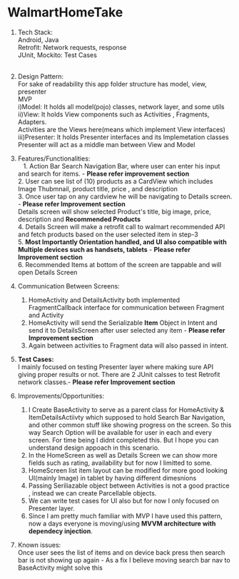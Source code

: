 # WalmartHomeTake
1. Tech Stack:
    <br/>
    Android, Java<br/>
    Retrofit: Network requests, response <br/>
    JUnit, Mockito: Test Cases<br/>
    <br/>
2. Design Pattern:<br/>
   For sake of readability this app folder structure has model, view, presenter
   <br/>
   MVP<br/> 
   i)Model: It holds all model(pojo) classes, network layer, and some utils<br/>
   ii)View: It holds View components such as Activities , Fragments, Adapters.<br/>
          Activities are the Views here(means which implement View interfaces)<br/>
   iii)Presenter: It holds Presenter interfaces and its Implemetation classes
        Presenter will act as a middle man between View and Model<br/>

3. Features/Functionalities:<br/>
    1. Action Bar Search Navigation Bar, where user can enter his input and search for items. - <b>Please refer improvement section</b><br/>
    2. User can see list of (10) products as a CardView which includes Image Thubmnail, product title, price , and description<br/>
    3. Once user tap on any cardview he will be navigating to Details screen. <br/> - <b>Please refer Improvement section</b><br/>
        Details screen will show selected Product's title, big image, price, description and <b>Recommended Products</b> <br/>
    4. Details Screen will make a retrofit call to walmart recommended API and fetch products based on the user selected item in step-3<br/>
    5. <b>Most Importantly Orientation handled, and UI also compatible with Multiple devices such as handsets, tablets</b> - <b>Please refer Improvement section</b> <br/>
    6. Recommended Items at bottom of the screen are tappable and will open Details Screen
    
4. Communication Between Screens:<br/>
    1. HomeActivity and DetailsActivity both implemented FragmentCallback interface for communication between Fragment and Activity<br/>
    2. HomeActivity will send the Serializable <b>Item</b> Object in Intent and send it to DetailsScreen after user selected any item - <b>Please refer Improvement section</b><br/>
    3. Again between activities to Fragment data  will also passed in intent.<br/>
    
5. <b>Test Cases:</b><br/>
   I mainly focused on testing Presenter layer where  making sure API giving proper results or not.
   There are 2 JUnit calsses to test Retrofit network classes.- <b>Please refer Improvement section</b> <br/>
   
6. Improvements/Opportunities:<br/>
    1. I Create BaseActivity to serve as a parent class for HomeActivity & ItemDetailsActiivty which supposed to hold Search Bar Navigation, and other common stuff like showing progress on the screen. So this way Search Option will be available for user in each and every screen. For time being I didnt completed this. But I hope you can understand design appoach in this scenario.<br/>
    2. In the HomeScreen as well as Details Screen we can show more fields such as rating, availability but for now I limitted to some.<br/>
    3. HomeScreen list item layout can be modified for more good looking UI(mainly Image) in tablet by having different dimesnions<br/>
    4. Passing Seriliazable object between Activities is not a good practice , instead we can create Parcellable objects.<br/>
    5. We can write test cases for UI also but for now I only focused on Presenter layer.<br/>
    6. Since I am pretty much familiar with MVP I have used this pattern, now a days everyone is moving/using <b>MVVM architecture with dependecy injection</b>.<br/>
7. Known issues:<br/>
   Once user sees the list of items and on device back press then search bar is not showing up again - As a fix I believe moving search bar nav to BaseActivity might solve this<br/>
  


